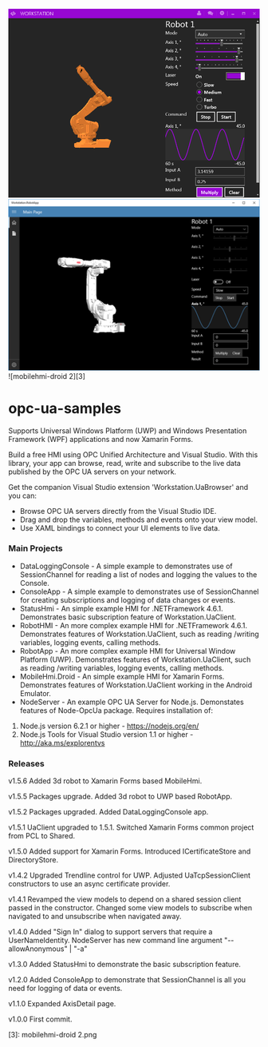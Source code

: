 ![Workstation][1] ![RobotApp][2] ![mobilehmi-droid 2][3]

# opc-ua-samples
Supports Universal Windows Platform (UWP) and Windows Presentation Framework (WPF) applications and now Xamarin Forms.

Build a free HMI using OPC Unified Architecture and Visual Studio. With this library, your app can browse, read, write and subscribe to the live data published by the OPC UA servers on your network.

Get the companion Visual Studio extension 'Workstation.UaBrowser' and you can:
- Browse OPC UA servers directly from the Visual Studio IDE.
- Drag and drop the variables, methods and events onto your view model.
- Use XAML bindings to connect your UI elements to live data.


### Main Projects
- DataLoggingConsole - A simple example to demonstrates use of SessionChannel for reading a list of nodes and logging the values to the Console.
- ConsoleApp - A simple example to demonstrates use of SessionChannel for creating subscriptions and logging of data changes or events.
- StatusHmi - An simple example HMI for .NETFramework 4.6.1. Demonstrates basic subscription feature of Workstation.UaClient. 
- RobotHMI - An more complex example HMI for .NETFramework 4.6.1. Demonstrates features of Workstation.UaClient, such as reading /writing variables, logging events, calling methods. 
- RobotApp - An more complex example HMI for Universal Window Platform (UWP). Demonstrates features of Workstation.UaClient, such as reading /writing variables, logging events, calling methods. 
- MobileHmi.Droid - An simple example HMI for Xamarin Forms. Demonstrates features of Workstation.UaClient working in the Android Emulator. 
- NodeServer - An example OPC UA Server for Node.js. Demonstates features of Node-OpcUa package. Requires installation of:

1. Node.js version 6.2.1 or higher - https://nodejs.org/en/
2. Node.js Tools for Visual Studio version 1.1 or higher - http://aka.ms/explorentvs 

### Releases

v1.5.6 Added 3d robot to Xamarin Forms based MobileHmi.

v1.5.5 Packages upgrade. Added 3d robot to UWP based RobotApp. 

v1.5.2 Packages upgraded. Added DataLoggingConsole app.

v1.5.1 UaClient upgraded to 1.5.1. Switched Xamarin Forms common project from PCL to Shared. 

v1.5.0 Added support for Xamarin Forms. Introduced ICertificateStore and DirectoryStore.

v1.4.2 Upgraded Trendline control for UWP. Adjusted UaTcpSessionClient constructors to use an async certificate provider. 

v1.4.1 Revamped the view models to depend on a shared session client passed in the constructor. Changed some view models to subscribe when navigated to and unsubscribe when navigated away.

v1.4.0 Added "Sign In" dialog to support servers that require a UserNameIdentity. NodeServer has new command line argument "--allowAnonymous" | "-a" 

v1.3.0 Added StatusHmi to demonstrate the basic subscription feature.

v1.2.0 Added ConsoleApp to demonstrate that SessionChannel is all you need for logging of data or events.

v1.1.0 Expanded AxisDetail page.

v1.0.0 First commit.

[1]: WorkstationRuntime.png
[2]: RobotApp.png
[3]: mobilehmi-droid 2.png  
